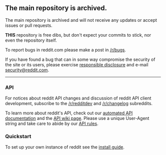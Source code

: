 ## The main repository is archived.

The main repository is archived and will not receive any updates or accept issues or pull requests.

**THIS** repository is free dibs, but don't expect your commits to stick, nor even the repository itself.


To report bugs in reddit.com please make a post in [/r/bugs](http://www.reddit.com/r/bugs).

If you have found a bug that can in some way compromise the security of the
site or its users, please exercise [responsible
disclosure](http://www.reddit.com/wiki/whitehat) and e-mail
security@reddit.com.

---

### API

For notices about reddit API changes and discussion of reddit API client development, subscribe to the [/r/redditdev](http://www.reddit.com/r/redditdev) and [/r/changelog](http://www.reddit.com/r/changelog) subreddits.

To learn more about reddit's API, check out our [automated API documentation](http://www.reddit.com/dev/api) and the [API wiki page](https://github.com/reddit/reddit/wiki/API). Please use a unique User-Agent string and take care to abide by our [API rules](https://github.com/reddit/reddit/wiki/API#wiki-rules).

### Quickstart

To set up your own instance of reddit see the [install guide](https://github.com/reddit/reddit/wiki/Install-guide).
